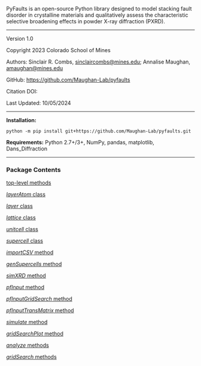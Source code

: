 PyFaults is an open-source Python library designed to model stacking fault disorder in crystalline materials and qualitatively assess the characteristic selective broadening effects in powder X-ray diffraction (PXRD).

---
Version 1.0

Copyright 2023 Colorado School of Mines

Authors: Sinclair R. Combs, <sinclaircombs@mines.edu>; Annalise Maughan, <amaughan@mines.edu>

GitHub: <https://github.com/Maughan-Lab/pyfaults>

Citation DOI:

Last Updated: 10/05/2024

---
**Installation:**
```
python -m pip install git+https://github.com/Maughan-Lab/pyfaults.git
```

**Requirements:** Python 2.7+/3+, NumPy, pandas, matplotlib, Dans_Diffraction

---
### Package Contents

[top-level methods](topLevelMethods.md)

[*layerAtom* class](layerAtom.md)

[*layer* class](layer.md)

[*lattice* class](lattice.md)

[*unitcell* class](unitcell.md)

[*supercell* class](supercell.md)

[*importCSV* method](importCSV.md)

[*genSupercells* method](genSupercells.md)

[*simXRD* method](simXRD.md)

[*pfInput* method](pfInput.md)

[*pfInputGridSearch* method](pfInputGridSearch.md)

[*pfInputTransMatrix* method](pfInputTransMatrix.md)

[*simulate* method](simulate.md)

[*gridSearchPlot* method](gridSearchPlot.md)

[*analyze* methods](analyze.md)

[*gridSearch* methods](gridSearch.md)
